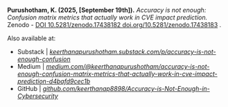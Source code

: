    **Purushotham, K. (2025, [September 19th]).** *Accuracy is not enough: Confusion matrix metrics that actually work in CVE impact prediction.* Zenodo - [DOI 10.5281/zenodo.17438182 doi.org/10.5281/zenodo.17438183](https://doi.org/10.5281/zenodo.17438183) .
   
   Also available at:
   - Substack | [*keerthanapurushotham.substack.com/p/accuracy-is-not-enough-confusion*](https://keerthanapurushotham.substack.com/p/accuracy-is-not-enough-confusion)
   - Medium | [*medium.com/@keerthanapurushotham/accuracy-is-not-enough-confusion-matrix-metrics-that-actually-work-in-cve-impact-prediction-d4bafd9cec1b*](https://medium.com/@keerthanapurushotham/accuracy-is-not-enough-confusion-matrix-metrics-that-actually-work-in-cve-impact-prediction-d4bafd9cec1b)
   - GitHub | [*github.com/keerthanap8898/Accuracy-is-Not-Enough-in-Cybersecurity*](https://github.com/keerthanap8898/Accuracy-is-Not-Enough-in-Cybersecurity/tree/main)

